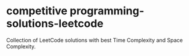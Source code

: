 # competitive programming-solutions-leetcode
Collection of LeetCode solutions with best Time Complexity and Space Complexity.
